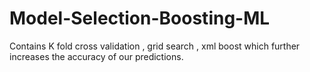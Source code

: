 # Model-Selection-Boosting-ML
Contains K fold cross validation , grid search , xml boost which further increases the accuracy of our predictions.
